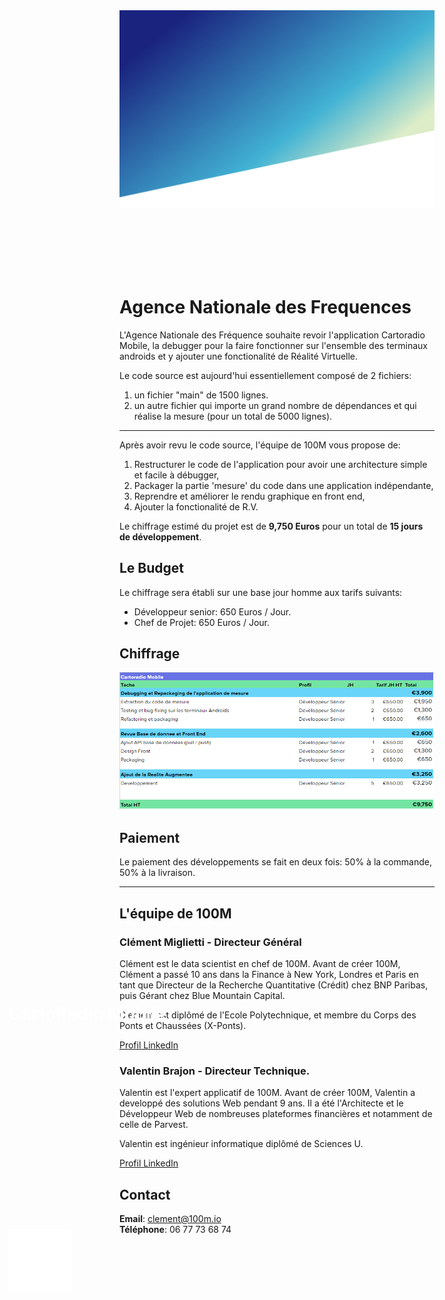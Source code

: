 <div style="margin-bottom: 140px;">
  <img src="/extra/background.png"/>
  <img src="/extra/logo.png" style="position: absolute;top: 50%;left: 50px;width: 100px;" />
  <h1 style="-webkit-print-color-adjust: exact;position: absolute;top: 40%;left: 50px;color: rgba(255, 255, 255, 1);">CartoRadio Mobile</h1>
</div>

# Agence Nationale des Frequences


L'Agence Nationale des Fréquence souhaite revoir l'application Cartoradio Mobile, la debugger pour la faire fonctionner sur l'ensemble des terminaux androids et y ajouter une fonctionalité de Réalité Virtuelle.

Le code source est aujourd'hui essentiellement composé de 2 fichiers:
1. un fichier "main" de 1500 lignes.
2. un autre fichier qui importe un grand nombre de dépendances et qui réalise la mesure (pour un total de 5000 lignes).

---

Après avoir revu le code source, l'équipe de 100M vous propose de:
1. Restructurer le code de l'application pour avoir une architecture simple et facile à débugger,
2. Packager la partie 'mesure' du code dans une application indépendante,
3. Reprendre et améliorer le rendu graphique en front end,
4. Ajouter la fonctionalité de R.V.

Le chiffrage estimé du projet est de **9,750 Euros** pour un total de **15 jours de développement**.

## Le Budget

Le chiffrage sera établi sur une base jour homme aux tarifs suivants:

- Développeur senior: 650 Euros / Jour.
- Chef de Projet: 650 Euros / Jour.


## Chiffrage
![](/extra/ANFR.png)


## Paiement
Le paiement des développements se fait en deux fois: 50% à la commande, 50% à la livraison.

---

## L'équipe de 100M

### Clément Miglietti - Directeur Général
Clément est le data scientist en chef de 100M. Avant de créer 100M, Clément a passé 10 ans dans la Finance à New York, Londres et Paris en tant que Directeur de la Recherche Quantitative (Crédit) chez BNP Paribas, puis Gérant chez Blue Mountain Capital.

Clément est diplômé de l'Ecole Polytechnique, et membre du Corps des Ponts et Chaussées (X-Ponts).

[Profil LinkedIn](https://fr.linkedin.com/in/clement-miglietti-05a3203)

### Valentin Brajon - Directeur Technique.
Valentin est l'expert applicatif de 100M. Avant de créer 100M, Valentin a developpé des solutions Web pendant 9 ans.
Il a été l'Architecte et le Développeur Web de nombreuses plateformes financières et notamment de celle de Parvest.

Valentin est ingénieur informatique diplômé de Sciences U.

[Profil LinkedIn](https://fr.linkedin.com/in/vbrajon/en)

## Contact  
**Email**: clement@100m.io  
**Téléphone**: 06 77 73 68 74  
